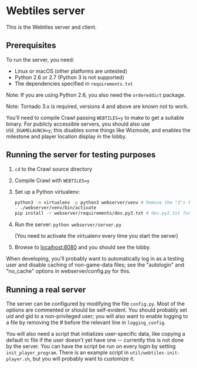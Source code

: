 # Webtiles server

This is the Webtiles server and client.

## Prerequisites

To run the server, you need:

* Linux or macOS (other platforms are untested)
* Python 2.6 or 2.7 (Python 3 is not supported)
* The dependencies specified in `requirements.txt`

Note: If you are using Python 2.6, you also need the `ordereddict` package.

Note: Tornado 3.x is required, versions 4 and above are known not to work.

You'll need to compile Crawl passing `WEBTILES=y` to make to get a
suitable binary. For publicly accessible servers, you should also use
`USE_DGAMELAUNCH=y`; this disables some things like Wizmode, and enables
the milestone and player location display in the lobby.

## Running the server for testing purposes

1. `cd` to the Crawl source directory
2. Compile Crawl with `WEBTILES=y`
3. Set up a Python virtualenv:

    ```sh
    python3 -m virtualenv -p python3 webserver/venv # Remove the "3"s to use Py2
    . ./webserver/venv/bin/activate
    pip install -r webserver/requirements/dev.py3.txt # dev.py2.txt for Py2
    ```

4. Run the server: `python webserver/server.py`

    (You need to activate the virtualenv every time you start the server)

5. Browse to [localhost:8080](http://localhost:8080/) and you should see the lobby.

When developing, you'll probably want to automatically log in as a
testing user and disable caching of non-game-data files; see the
"autologin" and "no_cache" options in webserver/config.py for this.

## Running a real server

The server can be configured by modifying the file `config.py`. Most of
the options are commented or should be self-evident. You should
probably set uid and gid to a non-privileged user; you will also want
to enable logging to a file by removing the # before the relevant line
in `logging_config`.

You will also need a script that initializes user-specific data, like
copying a default rc file if the user doesn't yet have one --
currently this is not done by the server. You can have the script be
run on every login by setting `init_player_program`. There is an example
script in `util/webtiles-init-player.sh`, but you will probably want to
customize it.
